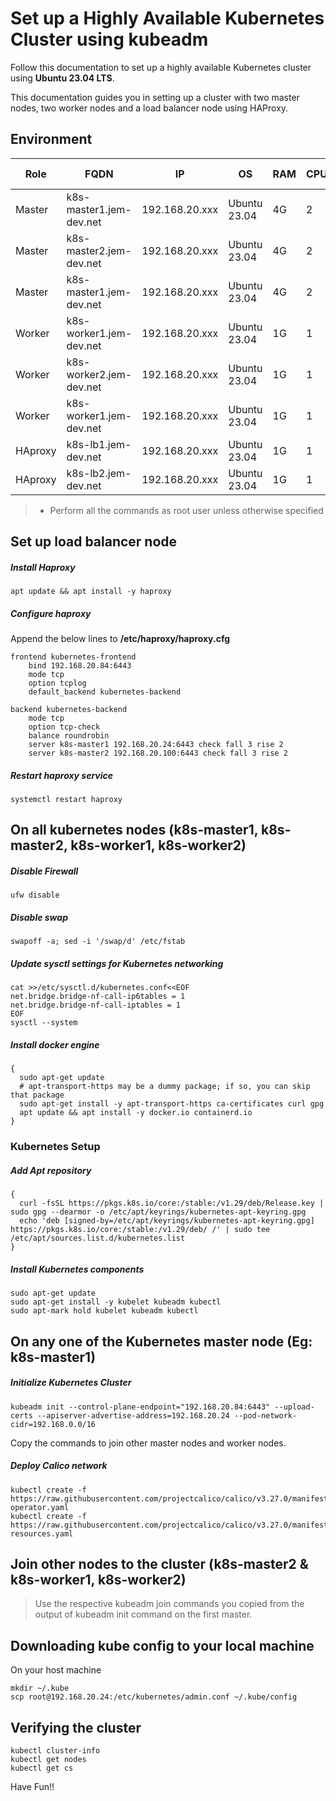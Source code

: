 # Set up a Highly Available Kubernetes Cluster using kubeadm
Follow this documentation to set up a highly available Kubernetes cluster using __Ubuntu 23.04 LTS__.

This documentation guides you in setting up a cluster with two master nodes, two worker nodes and a load balancer node using HAProxy.

## Environment
|Role|FQDN|IP|OS|RAM|CPU|API Version|
|----|----|----|----|----|----|----|
|Master|k8s-master1.jem-dev.net|192.168.20.xxx|Ubuntu 23.04|4G|2|1.19|
|Master|k8s-master2.jem-dev.net|192.168.20.xxx|Ubuntu 23.04|4G|2|1.19|
|Master|k8s-master1.jem-dev.net|192.168.20.xxx|Ubuntu 23.04|4G|2|1.19|
|Worker|k8s-worker1.jem-dev.net|192.168.20.xxx|Ubuntu 23.04|1G|1|1.19|
|Worker|k8s-worker2.jem-dev.net|192.168.20.xxx|Ubuntu 23.04|1G|1|1.19|
|Worker|k8s-worker1.jem-dev.net|192.168.20.xxx|Ubuntu 23.04|1G|1|1.19|
|HAproxy|k8s-lb1.jem-dev.net|192.168.20.xxx|Ubuntu 23.04|1G|1|
|HAproxy|k8s-lb2.jem-dev.net|192.168.20.xxx|Ubuntu 23.04|1G|1|


> * Perform all the commands as root user unless otherwise specified


## Set up load balancer node
##### Install Haproxy
```
apt update && apt install -y haproxy
```
##### Configure haproxy
Append the below lines to **/etc/haproxy/haproxy.cfg**
```
frontend kubernetes-frontend
    bind 192.168.20.84:6443
    mode tcp
    option tcplog
    default_backend kubernetes-backend

backend kubernetes-backend
    mode tcp
    option tcp-check
    balance roundrobin
    server k8s-master1 192.168.20.24:6443 check fall 3 rise 2
    server k8s-master2 192.168.20.100:6443 check fall 3 rise 2
```
##### Restart haproxy service
```
systemctl restart haproxy
```

## On all kubernetes nodes (k8s-master1, k8s-master2, k8s-worker1, k8s-worker2)
##### Disable Firewall
```
ufw disable
```
##### Disable swap
```
swapoff -a; sed -i '/swap/d' /etc/fstab
```
##### Update sysctl settings for Kubernetes networking
```
cat >>/etc/sysctl.d/kubernetes.conf<<EOF
net.bridge.bridge-nf-call-ip6tables = 1
net.bridge.bridge-nf-call-iptables = 1
EOF
sysctl --system
```
##### Install docker engine
```
{
  sudo apt-get update
  # apt-transport-https may be a dummy package; if so, you can skip that package
  sudo apt-get install -y apt-transport-https ca-certificates curl gpg
  apt update && apt install -y docker.io containerd.io
}
```
### Kubernetes Setup
##### Add Apt repository
```
{
  curl -fsSL https://pkgs.k8s.io/core:/stable:/v1.29/deb/Release.key | sudo gpg --dearmor -o /etc/apt/keyrings/kubernetes-apt-keyring.gpg
  echo 'deb [signed-by=/etc/apt/keyrings/kubernetes-apt-keyring.gpg] https://pkgs.k8s.io/core:/stable:/v1.29/deb/ /' | sudo tee /etc/apt/sources.list.d/kubernetes.list
}
```
##### Install Kubernetes components
```
sudo apt-get update
sudo apt-get install -y kubelet kubeadm kubectl
sudo apt-mark hold kubelet kubeadm kubectl
```
## On any one of the Kubernetes master node (Eg: k8s-master1)
##### Initialize Kubernetes Cluster
```
kubeadm init --control-plane-endpoint="192.168.20.84:6443" --upload-certs --apiserver-advertise-address=192.168.20.24 --pod-network-cidr=192.168.0.0/16
```
Copy the commands to join other master nodes and worker nodes.
##### Deploy Calico network
```
kubectl create -f https://raw.githubusercontent.com/projectcalico/calico/v3.27.0/manifests/tigera-operator.yaml
kubectl create -f https://raw.githubusercontent.com/projectcalico/calico/v3.27.0/manifests/custom-resources.yaml
```

## Join other nodes to the cluster (k8s-master2 & k8s-worker1, k8s-worker2)
> Use the respective kubeadm join commands you copied from the output of kubeadm init command on the first master.

## Downloading kube config to your local machine
On your host machine
```
mkdir ~/.kube
scp root@192.168.20.24:/etc/kubernetes/admin.conf ~/.kube/config
```

## Verifying the cluster
```
kubectl cluster-info
kubectl get nodes
kubectl get cs
```

Have Fun!!
